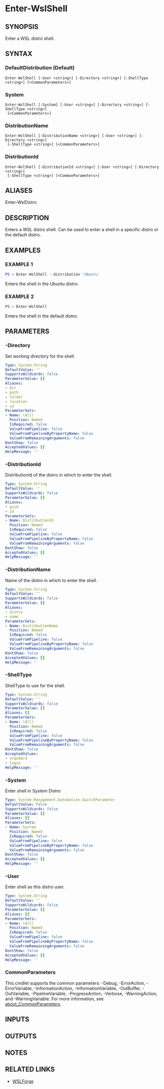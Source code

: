 # Enter-WslShell

## SYNOPSIS

Enter a WSL distro shell.

## SYNTAX

### DefaultDistribution (Default)

```text
Enter-WslShell [-User <string>] [-Directory <string>] [-ShellType <string>] [<CommonParameters>]
```

### System

```text
Enter-WslShell [-System] [-User <string>] [-Directory <string>] [-ShellType <string>]
 [<CommonParameters>]
```

### DistributionName

```text
Enter-WslShell [-DistributionName <string>] [-User <string>] [-Directory <string>]
 [-ShellType <string>] [<CommonParameters>]
```

### DistributionId

```text
Enter-WslShell [-DistributionId <string>] [-User <string>] [-Directory <string>]
 [-ShellType <string>] [<CommonParameters>]
```

## ALIASES

Enter-WslDistro

## DESCRIPTION

Enters a WSL distro shell.
Can be used to enter a shell in a specific distro or the default distro.

## EXAMPLES

### EXAMPLE 1

```powershell
PS > Enter-WslShell --distribution 'Ubuntu'
```

Enters the shell in the Ubuntu distro.

### EXAMPLE 2

```powershell
PS > Enter-WslShell
```

Enters the shell in the default distro.

## PARAMETERS

### -Directory

Set working directory for the shell.

```yaml
Type: System.String
DefaultValue: ''
SupportsWildcards: false
ParameterValue: []
Aliases:
- dir
- path
- folder
- location
- cd
ParameterSets:
- Name: (All)
  Position: Named
  IsRequired: false
  ValueFromPipeline: false
  ValueFromPipelineByPropertyName: false
  ValueFromRemainingArguments: false
DontShow: false
AcceptedValues: []
HelpMessage: ''
```

### -DistributionId

DistributionId of the distro in which to enter the shell.

```yaml
Type: System.String
DefaultValue: ''
SupportsWildcards: false
ParameterValue: []
Aliases:
- guid
- id
ParameterSets:
- Name: DistributionId
  Position: Named
  IsRequired: false
  ValueFromPipeline: false
  ValueFromPipelineByPropertyName: false
  ValueFromRemainingArguments: false
DontShow: false
AcceptedValues: []
HelpMessage: ''
```

### -DistributionName

Name of the distro in which to enter the shell.

```yaml
Type: System.String
DefaultValue: ''
SupportsWildcards: false
ParameterValue: []
Aliases:
- distro
- name
ParameterSets:
- Name: DistributionName
  Position: Named
  IsRequired: false
  ValueFromPipeline: false
  ValueFromPipelineByPropertyName: false
  ValueFromRemainingArguments: false
DontShow: false
AcceptedValues: []
HelpMessage: ''
```

### -ShellType

ShellType to use for the shell.

```yaml
Type: System.String
DefaultValue: ''
SupportsWildcards: false
ParameterValue: []
Aliases: []
ParameterSets:
- Name: (All)
  Position: Named
  IsRequired: false
  ValueFromPipeline: false
  ValueFromPipelineByPropertyName: false
  ValueFromRemainingArguments: false
DontShow: false
AcceptedValues:
- standard
- login
HelpMessage: ''
```

### -System

Enter shell in System Distro

```yaml
Type: System.Management.Automation.SwitchParameter
DefaultValue: False
SupportsWildcards: false
ParameterValue: []
Aliases: []
ParameterSets:
- Name: System
  Position: Named
  IsRequired: false
  ValueFromPipeline: false
  ValueFromPipelineByPropertyName: false
  ValueFromRemainingArguments: false
DontShow: false
AcceptedValues: []
HelpMessage: ''
```

### -User

Enter shell as this distro user.

```yaml
Type: System.String
DefaultValue: ''
SupportsWildcards: false
ParameterValue: []
Aliases: []
ParameterSets:
- Name: (All)
  Position: Named
  IsRequired: false
  ValueFromPipeline: false
  ValueFromPipelineByPropertyName: false
  ValueFromRemainingArguments: false
DontShow: false
AcceptedValues: []
HelpMessage: ''
```

### CommonParameters

This cmdlet supports the common parameters: -Debug, -ErrorAction, -ErrorVariable,
-InformationAction, -InformationVariable, -OutBuffer, -OutVariable, -PipelineVariable,
-ProgressAction, -Verbose, -WarningAction, and -WarningVariable. For more information, see
[about_CommonParameters](https://go.microsoft.com/fwlink/?LinkID=113216).

## INPUTS

## OUTPUTS

## NOTES

## RELATED LINKS

- [WSLForge](WSLForge.md)
